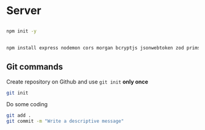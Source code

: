 # Server

##

```bash
npm init -y
```

##

```bash
npm install express nodemon cors morgan bcryptjs jsonwebtoken zod primsa
```

## Git commands

Create repository on Github and use `git init` **only once**

```bash
git init
```

Do some coding

```bash
git add .
git commit -m "Write a descriptive message"
```
